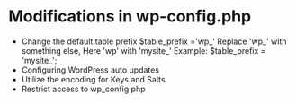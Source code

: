 # Modifications in wp-config.php
- Change the default table prefix $table_prefix ='wp_'
  Replace 'wp_' with something else, Here 'wp' with 'mysite_' Example: $table_prefix = 'mysite_';
- Configuring WordPress auto updates
- Utilize the encoding for Keys and Salts
- Restrict access to wp_config.php
